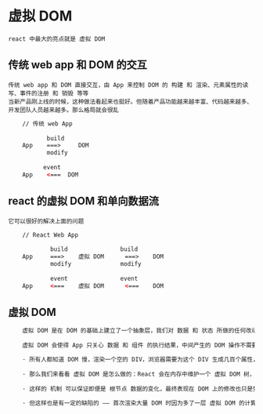 # 虚拟 DOM

	react 中最大的亮点就是 虚拟 DOM

## 传统 web app 和 DOM 的交互 

	传统 web app 和 DOM 直接交互，由 App 来控制 DOM 的 构建 和 渲染、元素属性的读写、事件的注册 和 销毁 等等
	当新产品刚上线的时候，这种做法看起来也挺好。但随着产品功能越来越丰富、代码越来越多、开发团队人员越来越多。那么格局就会很乱

	
```.html
	// 传统 web App
	
		   build
	App    ===>   	DOM
	       modify
		  
		  event
	App    <===  DOM
```

## react 的虚拟 DOM 和单向数据流

	它可以很好的解决上面的问题

```.html
	// React Web App
	
			build				build
	App		===>	虚拟 DOM 		===>	DOM
			modify				modify
	
			event				event
	App		<===	虚拟 DOM 		<===	DOM
```

## 虚拟 DOM

```.html
	虚拟 DOM 是在 DOM 的基础上建立了一个抽象层，我们对 数据 和 状态 所做的任何改动，都会被 自动且高效 的同步到 虚拟 DOM，然后再批量同步到 DOM 中
	
	虚拟 DOM 会使得 App 只关心 数据 和 组件 的执行结果，中间产生的 DOM 操作不需要 App 干预，而且通过 虚拟 DOM 来生成 DOM，会有一项非常可观收益 —— 性能
```

```.html
	· 所有人都知道 DOM 慢，渲染一个空的 DIV，浏览器需要为这个 DIV 生成几百个属性，而虚拟 DOM 只有6个，所以减少不必要的 重排重绘 以及 DOM 读写 能够对页面渲染性能有大幅提升
	
	· 那么我们来看看 虚拟 DOM 是怎么做的：React 会在内存中维护一个 虚拟 DOM 树，当我们对这个树进行 读或写 的时候，实际上是对 虚拟 DOM 进行的。当数据变化时，然后 React 会自动更新 虚拟 DOM，然后拿新的 虚拟 DOM 和 旧的 虚拟 DOM 进行对比（diff），找到有变更的部分，得出一个 Patch，然后将这个 Patch 放到一个队列里，最终批量更新这些 Patch 到 DOM 中
	
	· 这样的 机制 可以保证即便是 根节点 数据的变化，最终表现在 DOM 上的修改也只是受这个数据影响的部分，可以保证非常高效的渲染
	
	· 但这样也是有一定的缺陷的 —— 首次渲染大量 DOM 时因为多了一层 虚拟 DOM 的计算，会比 innerHTML 插入的方式慢，所以使用时需要确保不要一次性渲染大量 DOM
```